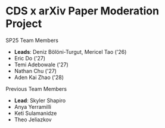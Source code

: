 # CDS x arXiv Paper Moderation Project

SP25 Team Members
- **Leads**: Deniz B&ouml;l&ouml;ni-Turgut, Mericel Tao ('26)
- Eric Do ('27)
- Temi Adebowale ('27)
- Nathan Chu ('27)
- Aden Kai Zhao ('28)

Previous Team Members
- **Lead**: Skyler Shapiro
- Anya Yerramilli
- Keti Sulamanidze
- Theo Jeliazkov